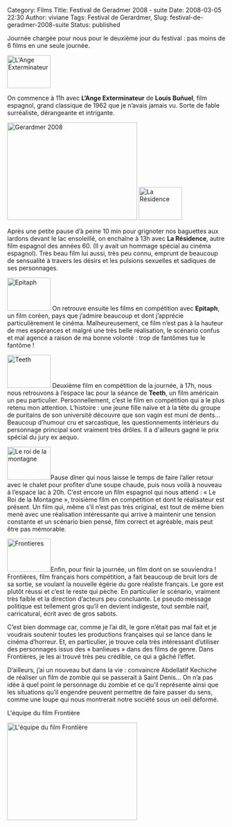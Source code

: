 Category: Films
Title: Festival de Geradmer 2008 - suite
Date: 2008-03-05 22:30
Author: viviane
Tags: Festival de Gerardmer, 
Slug: festival-de-geradmer-2008-suite
Status: published

Journée chargée pour nous pour le deuxième jour du festival : pas moins de 6 films en une seule journée.

<img class="alignleft size-full wp-image-189" title="L'Ange Exterminateur" src="http://www.viviane-voyages.com/wp-content/uploads/2008/03/1.jpg" alt="L'Ange Exterminateur" width="100" height="76" />

On commence à 11h avec <strong>L’Ange Exterminateur</strong> de <strong>Louis Buñuel</strong>, film espagnol, grand classique de 1962 que je n’avais jamais vu.  Sorte de fable surréaliste, dérangeante et intrigante.

<img class="aligncenter size-full wp-image-194" title="Gerardmer 2008" src="http://www.viviane-voyages.com/wp-content/uploads/2008/03/2.jpg" alt="Gerardmer 2008" width="300" height="225" />

<img class="alignleft size-full wp-image-195" title="La Résidence" src="http://www.viviane-voyages.com/wp-content/uploads/2008/03/3.jpg" alt="La Résidence" width="100" height="76" />

Après une petite pause d’à peine 10 min pour grignoter nos baguettes aux lardons devant le lac ensoleillé, on enchaîne à 13h avec <strong>La Résidence</strong>, autre film espagnol des années 60. (Il y avait un hommage spécial au cinéma espagnol). Très beau film lui aussi, très peu connu, emprunt de beaucoup de sensualité à travers les désirs et les pulsions sexuelles et sadiques de ses personnages.

<img class="alignleft size-full wp-image-196" title="Epitaph" src="http://www.viviane-voyages.com/wp-content/uploads/2008/03/4.jpg" alt="Epitaph" width="100" height="76" /> On retrouve ensuite les films en compétition avec <strong>Epitaph</strong>, un film coréen, pays que j’admire beaucoup et dont j’apprécie particulièrement le cinéma. Malheureusement, ce film n’est pas à la hauteur de mes espérances et malgré une très belle réalisation, le scénario confus et mal agencé a raison de ma bonne volonté : trop de fantômes tue le fantôme !

<img class="alignleft size-full wp-image-197" title="Teeth" src="http://www.viviane-voyages.com/wp-content/uploads/2008/03/5.jpg" alt="Teeth" width="100" height="76" /> Deuxième film en compétition de la journée, à 17h, nous nous retrouvons à l’espace lac pour la séance de <strong>Teeth</strong>, un film américain un peu particulier. Personnellement, c’est le film en compétition qui a le plus retenu mon attention. L’histoire : une jeune fille naïve et à la tête du groupe de puritains de son université découvre que son vagin est muni de dents… Beaucoup d’humour cru et sarcastique, les questionnements intérieurs du personnage principal sont vraiment très drôles. Il a d'ailleurs gagné le prix spécial du jury ex aequo.

<img class="alignleft size-full wp-image-198" title="Le roi de la montagne" src="http://www.viviane-voyages.com/wp-content/uploads/2008/03/6.jpg" alt="Le roi de la montagne" width="100" height="76" />Pause dîner qui nous laisse le temps de faire l’aller retour avec le chalet pour profiter d’une soupe chaude, puis nous voilà à nouveau à l’espace lac à 20h. C’est encore un film espagnol qui nous attend : « Le Roi de la Montagne », troisième film en compétition et dont le réalisateur est présent. Un film qui, même s’il n’est pas très original, est tout de même bien mené avec une réalisation intéressante qui arrive à maintenir une tension constante et un scénario bien pensé, film correct et agréable, mais peut être pas mémorable.

<img class="alignleft size-full wp-image-199" title="Frontieres" src="http://www.viviane-voyages.com/wp-content/uploads/2008/03/7.jpg" alt="Frontieres" width="100" height="76" />Enfin, pour finir la journée, un film dont on se souviendra ! Frontières, film français hors compétition, a fait beaucoup de bruit lors de sa sortie, se voulant la nouvelle égérie du gore réaliste français. Le gore est plutôt réussi et c’est le reste qui pèche. En particulier le scénario, vraiment très faible et la direction d’acteurs peu concluante. Le pseudo message politique est tellement gros qu’il en devient indigeste, tout semble naïf, carricatural, écrit avec de gros sabots.

C’est bien dommage car, comme je l’ai dit, le gore n’était pas mal fait et je voudrais soutenir toutes les productions françaises qui se lance dans le cinéma d’horreur. Et, en particulier, je trouve cela très intéressant d’utiliser des personnages issus des « banlieues » dans des films de genre. Dans Frontières, je les ai trouvé très peu crédible, ce qui a gâché l’effet.

D’ailleurs, j’ai un nouveau but dans la vie : convaincre Abdellatif Kechiche de réaliser un film de zombie qui se passerait à Saint Denis… On n’a pas idée à quel point le personnage du zombie et ce qu’il représente ainsi que les situations qu’il engendre peuvent permettre de faire passer du sens, comme une loupe qui nous montrerait notre société sous un oeil déformé.

<p>L&#39;équipe du film Frontière</p><img class="size-full wp-image-200" title="Frontiere" src="http://www.viviane-voyages.com/wp-content/uploads/2008/03/8.jpg" alt="L'équipe du film Frontière" width="300" height="225" /> 